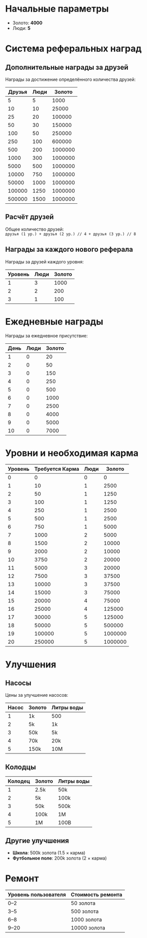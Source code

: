 # Начальные параметры
- Золото: **4000**
- Люди: **5**

# Система реферальных наград

## Дополнительные награды за друзей
Награды за достижение определённого количества друзей:

| Друзья | Люди | Золото   |
|--------|------|----------|
| 5      | 5    | 1000     |
| 10     | 10   | 25000    |
| 25     | 20   | 100000   |
| 50     | 30   | 150000   |
| 100    | 50   | 250000   |
| 250    | 100  | 600000   |
| 500    | 200  | 1000000  |
| 1000   | 300  | 1000000  |
| 5000   | 500  | 1000000  |
| 10000  | 750  | 1000000  |
| 50000  | 1000 | 1000000  |
| 100000 | 1250 | 1000000  |
| 500000 | 1500 | 1000000  |

## Расчёт друзей
Общее количество друзей:  
`друзья (1 ур.) + друзья (2 ур.) // 4 + друзья (3 ур.) // 8`

## Награды за каждого нового реферала
Награды за друзей каждого уровня:

| Уровень | Люди | Золото |
|---------|------|-------|
| 1       | 3    | 1000  |
| 2       | 2    | 200   |
| 3       | 1    | 100   |

# Ежедневные награды
Награды за ежедневное присутствие:

| День | Люди | Золото |
|------|------|-------|
| 1    | 0    | 20    |
| 2    | 0    | 50    |
| 3    | 0    | 150   |
| 4    | 0    | 250   |
| 5    | 0    | 500   |
| 6    | 0    | 1000  |
| 7    | 0    | 2500  |
| 8    | 0    | 4000  |
| 9    | 0    | 5000  |
| 10   | 0    | 7000  |

# Уровни и необходимая карма

| Уровень | Требуется Карма | Люди | Золото   |
|---------|-------|------|----------|
| 0       | 0     | 0    | 0        |
| 1       | 10    | 1    | 2500     |
| 2       | 50    | 1    | 1250     |
| 3       | 100   | 1    | 1250     |
| 4       | 250   | 1    | 2500     |
| 5       | 500   | 1    | 2500     |
| 6       | 750   | 1    | 5000     |
| 7       | 1000  | 2    | 5000     |
| 8       | 1500  | 2    | 10000    |
| 9       | 2000  | 2    | 10000    |
| 10      | 3750  | 2    | 20000    |
| 11      | 5000  | 3    | 20000    |
| 12      | 7500  | 3    | 37500    |
| 13      | 10000 | 3    | 37500    |
| 14      | 15000 | 3    | 75000    |
| 15      | 20000 | 4    | 75000    |
| 16      | 25000 | 4    | 125000   |
| 17      | 30000 | 5    | 125000   |
| 18      | 50000 | 5    | 500000   |
| 19      | 100000| 5    | 1000000  |
| 20      | 250000| 5    | 1000000  |

# Улучшения

## Насосы
Цены за улучшение насосов:

| Насос   | Золото | Литры воды |
|---------|--------|------------|
| 1       | 1k     | 500        |
| 2       | 5k     | 1k         |
| 3       | 50k    | 5k         |
| 4       | 70k    | 20k        |
| 5       | 150k   | 10M        |

## Колодцы
| Колодец | Золото | Литры воды |
|---------|--------|------------|
| 1       | 2.5k   | 50k        |
| 2       | 5k     | 100k       |
| 3       | 50k    | 500k       |
| 4       | 100k   | 1M         |
| 5       | 1M     | 100B       |

## Другие улучшения
- **Школа**: 500k золота (1.5 × карма)  
- **Футбольное поле**: 200k золота (2 × карма)

# Ремонт

| Уровень пользователя | Стоимость ремонта |
|---------|--------------------|
| 0–2     | 50 золота         |
| 3–5     | 500 золота        |
| 6–8     | 1000 золота       |
| 9–20    | 10000 золота      |

